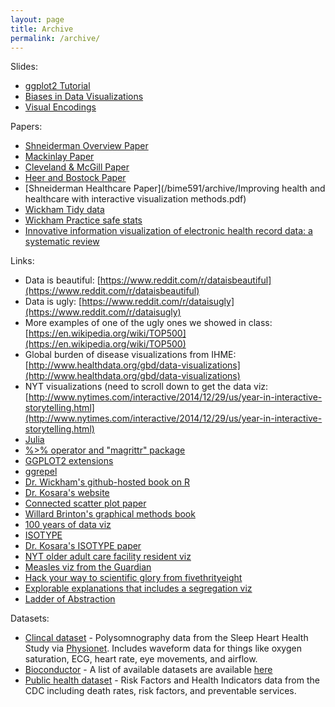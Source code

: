 ```yaml
---
layout: page
title: Archive
permalink: /archive/
---
```


Slides:

* [ggplot2 Tutorial](/bime591/archive/ggplot_tutorial.html)
* [Biases in Data Visualizations](http://slides.com/nikhilgopal/visualizationbiases/live#/)
* [Visual Encodings](/bime591/archive/Encoding_basics.pptx)

Papers:

* [Shneiderman Overview Paper](/bime591/archive/shneiderman.pdf)
* [Mackinlay Paper](/bime591/archive/p110-mackinlay.pdf)
* [Cleveland & McGill Paper](/bime591/archive/cleveland_mcgill.pdf)
* [Heer and Bostock Paper](/bime591/archive/2010-MTurk-CHI.pdf)
* [Shneiderman Healthcare Paper](/bime591/archive/Improving health and healthcare with interactive visualization methods.pdf)
* [Wickham Tidy data](/bime591/archive/tidy-data.pdf)
* [Wickham Practice safe stats](/bime591/archive/17_Wickham.pdf)
* [Innovative information visualization of electronic health record data: a systematic review](/bime591/archive/330.full.pdf)

Links:

* Data is beautiful: [https://www.reddit.com/r/dataisbeautiful](https://www.reddit.com/r/dataisbeautiful)
* Data is ugly: [https://www.reddit.com/r/dataisugly](https://www.reddit.com/r/dataisugly)
* More examples of one of the ugly ones we showed in class: [https://en.wikipedia.org/wiki/TOP500](https://en.wikipedia.org/wiki/TOP500)
* Global burden of disease visualizations from IHME: [http://www.healthdata.org/gbd/data-visualizations](http://www.healthdata.org/gbd/data-visualizations)
* NYT visualizations (need to scroll down to get the data viz: [http://www.nytimes.com/interactive/2014/12/29/us/year-in-interactive-storytelling.html](http://www.nytimes.com/interactive/2014/12/29/us/year-in-interactive-storytelling.html)
* [Julia](http://julialang.org)
* [%>% operator and "magrittr" package](https://cran.r-project.org/web/packages/magrittr/vignettes/magrittr.html)
* [GGPLOT2 extensions](http://ggplot2-exts.github.io/)
* [ggrepel](http://ggplot2-exts.github.io/ggrepel.html)
* [Dr. Wickham's github-hosted book on R](https://github.com/hadley/adv-r)
* [Dr. Kosara's website](http://kosara.net/publications.html)
* [Connected scatter plot paper](http://kosara.net/papers/2016/Haroz-TVCG-2016.pdf)
* [Willard Brinton's graphical methods book](https://archive.org/details/graphicpresentat00brinrich)
* [​100 years of data viz](http://100yrsofbrinton.tumblr.com/)
* [ISOTYPE](https://en.wikipedia.org/wiki/Isotype_(picture_language))
* [Dr. Kosara's ISOTYPE paper](http://kosara.net/papers/2015/Haroz_CHI_2015.pdf)
* [​NYT older adult care facility resident viz](http://www.nytimes.com/interactive/2013/04/16/science/disease-overlap-in-elderly.html)
* [Measles viz from the Guardian](http://www.theguardian.com/society/ng-interactive/2015/feb/05/-sp-watch-how-measles-outbreak-spreads-when-kids-get-vaccinated​)
* [​Hack your way to scientific glory from fivethrityeight](http://fivethirtyeight.com/features/science-isnt-broken/#part2​)
* [​Explorable explanations that includes a segregation viz](http://explorableexplanations.com)
* [Ladder of Abstraction](http://worrydream.com/LadderOfAbstraction/)

Datasets:

* [Clincal dataset](/bime591/archive/sleephealthstudy.csv) - Polysomnography data from the Sleep Heart Health Study via [Physionet](http://physionet.org/physiobank/database/shhpsgdb/). Includes waveform data for things like oxygen saturation, ECG, heart rate, eye movements, and airflow.
* [Bioconductor](https://www.bioconductor.org/install) - A list of available datasets are available [here](https://www.bioconductor.org/packages/3.3/data/experiment)
* [Public health dataset](/bime591/archive/sortablestats_dot_cdc_dot_gov.csv) - Risk Factors and Health Indicators data from the CDC including death rates, risk factors, and preventable services.
